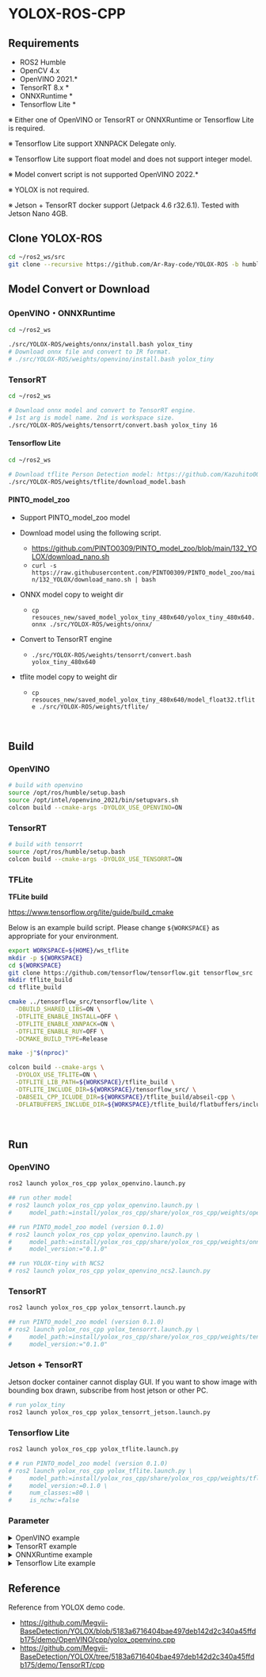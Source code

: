 # YOLOX-ROS-CPP

## Requirements
- ROS2 Humble
- OpenCV 4.x
- OpenVINO 2021.*
- TensorRT 8.x *
- ONNXRuntime *
- Tensorflow Lite *

※ Either one of OpenVINO or TensorRT or ONNXRuntime or Tensorflow Lite is required.

<!-- ※ ONNXRuntime support CPU or CUDA execute provider. -->

※ Tensorflow Lite support XNNPACK Delegate only.

※ Tensorflow Lite support float model and does not support integer model.

※ Model convert script is not supported OpenVINO 2022.*

※ YOLOX is not required.

※ Jetson + TensorRT docker support (Jetpack 4.6 r32.6.1). Tested with Jetson Nano 4GB.




<!-- <details>
<summary>Execute with docker</summary>


#### OpenVINO
```bash
# base image is "openvino/ubuntu20_dev:2021.4.1_20210416"
docker pull fateshelled/openvino_yolox_ros:latest

xhost +
docker run --rm -it \
           --network host \
           --privileged \
           --user openvino \
           -v $HOME/ros2_ws:/home/openvino/ros2_ws \
           -v /tmp/.X11-unix:/tmp/.X11-unix \
           -w /home/openvino/ros2_ws \
           -e DISPLAY=$DISPLAY \
           --device /dev/video0:/dev/video0 \
           fateshelled/openvino_yolox_ros:latest /bin/bash

# If use NCS2, mount "/dev/bus/usb".
xhost +
docker run --rm -it \
           --network host \
           --privileged \
           --user openvino \
           -v $HOME/ros2_ws:/home/openvino/ros2_ws \
           -v /tmp/.X11-unix:/tmp/.X11-unix \
           -w /home/openvino/ros2_ws \
           -v /dev/bus/usb:/dev/bus/usb
           -e DISPLAY=$DISPLAY \
           --device /dev/video0:/dev/video0 \
           fateshelled/openvino_yolox_ros:latest \
           /bin/bash

```

#### TensorRT
```bash
# base image is "nvcr.io/nvidia/pytorch:21.09-py3"
docker pull swiftfile/tensorrt_yolox_ros:latest

xhost +
docker run --rm -it \
           --network host \
           --gpus all \
           --privileged \
           -v $HOME/ros2_ws:/root/ros2_ws \
           -v /tmp/.X11-unix:/tmp/.X11-unix \
           -w /root/ros2_ws \
           -e DISPLAY=$DISPLAY \
           --device /dev/video0:/dev/video0 \
           swiftfile/tensorrt_yolox_ros:latest \
           /bin/bash
```

#### Jetson + TensorRT
```bash
# base image is "dustynv/ros:foxy-ros-base-l4t-r32.6.1"
docker pull fateshelled/jetson_yolox_ros:foxy-ros-base-l4t-r32.6.1

# This image cannot display GUI.
docker run --rm -it \
           --network host \
           --runtime nvidia \
           -v $HOME/ros2_ws:/root/ros2_ws \
           -w /root/ros2_ws \
           --device /dev/video0:/dev/video0 \
           fateshelled/jetson_yolox_ros:foxy-ros-base-l4t-r32.6.1 \
           /bin/bash
```

#### ONNXRuntime
```bash
# base image is "nvcr.io/nvidia/cuda:11.4.2-cudnn8-devel-ubuntu20.04"
docker pull fateshelled/onnxruntime_yolox_ros:latest

xhost +
docker run --rm -it \
           --network host \
           --gpus all \
           --privileged \
           -v $HOME/ros2_ws:/root/ros2_ws \
           -v /tmp/.X11-unix:/tmp/.X11-unix \
           -w /root/ros2_ws \
           -e DISPLAY=$DISPLAY \
           --device /dev/video0:/dev/video0 \
           fateshelled/onnxruntime_yolox_ros:latest \
           /bin/bash
```

</details> -->

## Clone YOLOX-ROS
```bash
cd ~/ros2_ws/src
git clone --recursive https://github.com/Ar-Ray-code/YOLOX-ROS -b humble
```

## Model Convert or Download
### OpenVINO・ONNXRuntime
```bash
cd ~/ros2_ws

./src/YOLOX-ROS/weights/onnx/install.bash yolox_tiny
# Download onnx file and convert to IR format.
# ./src/YOLOX-ROS/weights/openvino/install.bash yolox_tiny
```

### TensorRT
```bash
cd ~/ros2_ws

# Download onnx model and convert to TensorRT engine.
# 1st arg is model name. 2nd is workspace size.
./src/YOLOX-ROS/weights/tensorrt/convert.bash yolox_tiny 16
```

#### Tensorflow Lite
```bash
cd ~/ros2_ws

# Download tflite Person Detection model: https://github.com/Kazuhito00/Person-Detection-using-RaspberryPi-CPU/
./src/YOLOX-ROS/weights/tflite/download_model.bash
```

#### PINTO_model_zoo
- Support PINTO_model_zoo model
- Download model using the following script.
  - https://github.com/PINTO0309/PINTO_model_zoo/blob/main/132_YOLOX/download_nano.sh
  - `curl -s https://raw.githubusercontent.com/PINTO0309/PINTO_model_zoo/main/132_YOLOX/download_nano.sh | bash`
  
- ONNX model copy to weight dir
  - `cp resouces_new/saved_model_yolox_tiny_480x640/yolox_tiny_480x640.onnx ./src/YOLOX-ROS/weights/onnx/`

- Convert to TensorRT engine
  - `./src/YOLOX-ROS/weights/tensorrt/convert.bash yolox_tiny_480x640`

- tflite model copy to weight dir
  - `cp resouces_new/saved_model_yolox_tiny_480x640/model_float32.tflite ./src/YOLOX-ROS/weights/tflite/`


<br>

## Build

### OpenVINO

```bash
# build with openvino
source /opt/ros/humble/setup.bash
source /opt/intel/openvino_2021/bin/setupvars.sh
colcon build --cmake-args -DYOLOX_USE_OPENVINO=ON
```

### TensorRT

```bash
# build with tensorrt
source /opt/ros/humble/setup.bash
colcon build --cmake-args -DYOLOX_USE_TENSORRT=ON
```

### TFLite

**TFLite build**

https://www.tensorflow.org/lite/guide/build_cmake

Below is an example build script.
Please change `${WORKSPACE}` as appropriate for your environment.
```bash
export WORKSPACE=${HOME}/ws_tflite
mkdir -p ${WORKSPACE}
cd ${WORKSPACE}
git clone https://github.com/tensorflow/tensorflow.git tensorflow_src
mkdir tflite_build
cd tflite_build

cmake ../tensorflow_src/tensorflow/lite \
  -DBUILD_SHARED_LIBS=ON \
  -DTFLITE_ENABLE_INSTALL=OFF \
  -DTFLITE_ENABLE_XNNPACK=ON \
  -DTFLITE_ENABLE_RUY=OFF \
  -DCMAKE_BUILD_TYPE=Release

make -j"$(nproc)"
```

```bash
colcon build --cmake-args \
  -DYOLOX_USE_TFLITE=ON \
  -DTFLITE_LIB_PATH=${WORKSPACE}/tflite_build \
  -DTFLITE_INCLUDE_DIR=${WORKSPACE}/tensorflow_src/ \
  -DABSEIL_CPP_ICLUDE_DIR=${WORKSPACE}/tflite_build/abseil-cpp \
  -DFLATBUFFERS_INCLUDE_DIR=${WORKSPACE}/tflite_build/flatbuffers/include
```

<br>

## Run

### OpenVINO
```bash
ros2 launch yolox_ros_cpp yolox_openvino.launch.py

## run other model
# ros2 launch yolox_ros_cpp yolox_openvino.launch.py \
#     model_path:=install/yolox_ros_cpp/share/yolox_ros_cpp/weights/openvino/yolox_s.xml

## run PINTO_model_zoo model (version 0.1.0)
# ros2 launch yolox_ros_cpp yolox_openvino.launch.py \
#     model_path:=install/yolox_ros_cpp/share/yolox_ros_cpp/weights/onnx/yolox_tiny_480x640.onnx \
#     model_version:="0.1.0"

## run YOLOX-tiny with NCS2
# ros2 launch yolox_ros_cpp yolox_openvino_ncs2.launch.py

```

### TensorRT
```bash
ros2 launch yolox_ros_cpp yolox_tensorrt.launch.py

## run PINTO_model_zoo model (version 0.1.0)
# ros2 launch yolox_ros_cpp yolox_tensorrt.launch.py \
#     model_path:=install/yolox_ros_cpp/share/yolox_ros_cpp/weights/tensorrt/yolox_tiny_480x640.trt \
#     model_version:="0.1.0"

```

### Jetson + TensorRT
Jetson docker container cannot display GUI.
If you want to show image with bounding box drawn, subscribe from host jetson or other PC.

```bash
# run yolox_tiny
ros2 launch yolox_ros_cpp yolox_tensorrt_jetson.launch.py
```

<!-- ### ONNXRuntime
```bash
# run yolox_tiny
ros2 launch yolox_ros_cpp yolox_onnxruntime.launch.py
``` -->

### Tensorflow Lite
```bash
ros2 launch yolox_ros_cpp yolox_tflite.launch.py

# # run PINTO_model_zoo model (version 0.1.0)
# ros2 launch yolox_ros_cpp yolox_tflite.launch.py \
#     model_path:=install/yolox_ros_cpp/share/yolox_ros_cpp/weights/tflite/model_float32.tflite \
#     model_version:=0.1.0 \
#     num_classes:=80 \
#     is_nchw:=false
```

### Parameter

<details>
<summary>OpenVINO example</summary>

- `model_path`: ./install/yolox_ros_cpp/share/yolox_ros_cpp/weights/openvino/yolox_tiny.xml
- `p6`: false
- `class_labels_path`: ""
  - if not set, use coco_names.
  - See [here](https://github.com/fateshelled/YOLOX-ROS/blob/dev_cpp/yolox_ros_cpp/yolox_ros_cpp/labels/coco_names.txt) for label format.
- `num_classes`: 80
- `model_version`: 0.1.1rc0
- `openvino/device`: CPU
- `conf`: 0.3
- `nms`: 0.45
- `imshow_isshow`: true
- `src_image_topic_name`: /image_raw
- `publish_image_topic_name`: /yolox/image_raw
- `publish_boundingbox_topic_name`: /yolox/bounding_boxes

</details>


<details>
<summary>TensorRT example</summary>

- `model_path`: ./install/yolox_ros_cpp/share/yolox_ros_cpp/weights/tensorrt/yolox_tiny.trt
- `p6`: false
- `class_labels_path`: ""
- `num_classes`: 80
- `model_version`: 0.1.1rc0
- `tensorrt/device`: 0
- `conf`: 0.3
- `nms`: 0.45
- `imshow_isshow`: true
- `src_image_topic_name`: /image_raw
- `publish_image_topic_name`: /yolox/image_raw
- `publish_boundingbox_topic_name`: /yolox/bounding_boxes

</details>

<details>
<summary>ONNXRuntime example</summary>


- `model_path`: ./install/yolox_ros_cpp/share/yolox_ros_cpp/weights/onnx/yolox_tiny.onnx
- `p6`: false
- `class_labels_path`: ""
- `num_classes`: 80
- `model_version`: 0.1.1rc0
- `onnxruntime/use_cuda`: true
- `onnxruntime/use_parallel`: false
- `onnxruntime/device_id`: 0
- `onnxruntime/inter_op_num_threads`: 1
  - if `onnxruntime/use_parallel` is true, the number of threads used to parallelize the execution of the graph (across nodes).
- `onnxruntime/intra_op_num_threads`: 1
  - the number of threads to use to run the model
- `conf`: 0.3
- `nms`: 0.45
- `imshow_isshow`: true
- `src_image_topic_name`: /image_raw
- `publish_image_topic_name`: /yolox/image_raw
- `publish_boundingbox_topic_name`: /yolox/bounding_boxes

</details>

<details>
<summary>Tensorflow Lite example</summary>

- `model_path`: ./install/yolox_ros_cpp/share/yolox_ros_cpp/weights/tflite/model.tflite
- `p6`: false
- `is_nchw`: true
- `class_labels_path`: ""
- `num_classes`: 1
- `model_version`: 0.1.1rc0
- `tflite/num_threads`: 1
- `conf`: 0.3
- `nms`: 0.45
- `imshow_isshow`: true
- `src_image_topic_name`: /image_raw
- `publish_image_topic_name`: /yolox/image_raw
- `publish_boundingbox_topic_name`: /yolox/bounding_boxes

</details>

## Reference
Reference from YOLOX demo code.
- https://github.com/Megvii-BaseDetection/YOLOX/blob/5183a6716404bae497deb142d2c340a45ffdb175/demo/OpenVINO/cpp/yolox_openvino.cpp
- https://github.com/Megvii-BaseDetection/YOLOX/tree/5183a6716404bae497deb142d2c340a45ffdb175/demo/TensorRT/cpp

